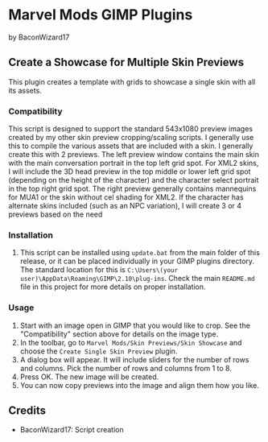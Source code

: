 # Marvel Mods GIMP Plugins
by BaconWizard17
## Create a Showcase for Multiple Skin Previews
This plugin creates a template with grids to showcase a single skin with all its assets.

### Compatibility
This script is designed to support the standard 543x1080 preview images created by my other skin preview cropping/scaling scripts. I generally use this to compile the various assets that are included with a skin. I generally create this with 2 previews. The left preview window contains the main skin with the main conversation portrait in the top left grid spot. For XML2 skins, I will include the 3D head preview in the top middle or lower left grid spot (depending on the height of the character) and the character select portrait in the top right grid spot. The right preview generally contains mannequins for MUA1 or the skin without cel shading for XML2. If the character has alternate skins included (such as an NPC variation), I will create 3 or 4 previews based on the need

### Installation
 1. This script can be installed using `update.bat` from the main folder of this release, or it can be placed individually in your GIMP plugins directory. The standard location for this is `C:\Users\(your user)\AppData\Roaming\GIMP\2.10\plug-ins`. Check the main `README.md` file in this project for more details on proper installation.

### Usage
1. Start with an image open in GIMP that you would like to crop. See the "Compatibility" section above for details on the image type.
2. In the toolbar, go to `Marvel Mods/Skin Previews/Skin Showcase` and choose the `Create Single Skin Preview` plugin.
3. A dialog box will appear. It will include sliders for the number of rows and columns. Pick the number of rows and columns from 1 to 8.
3. Press OK. The new image will be created.
5. You can now copy previews into the image and align them how you like.

## Credits
- BaconWizard17: Script creation